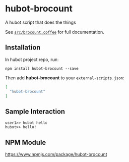 # hubot-brocount

A hubot script that does the things

See [`src/brocount.coffee`](src/brocount.coffee) for full documentation.

## Installation

In hubot project repo, run:

`npm install hubot-brocount --save`

Then add **hubot-brocount** to your `external-scripts.json`:

```json
[
  "hubot-brocount"
]
```

## Sample Interaction

```
user1>> hubot hello
hubot>> hello!
```

## NPM Module

https://www.npmjs.com/package/hubot-brocount
